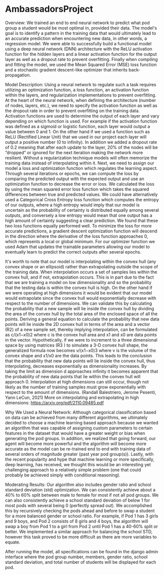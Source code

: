 # AmbassadorsProject
Overview:
We trained an end to end neural network to predict what pod group a student would be most optimal in, provided their data. The model's goal is to identify a pattern in the training data that would ultimately lead to an accurate prediction when encountering new data, in other words, a regression model. We were able to successfully build a functional model using a deep neural network (DNN) architecture with the ReLU activation function for the hidden layers and a linear activation function for the output layer as well as a dropout rate to prevent overfitting. Finally when compiling and fitting the model, we used the Mean Squared Error (MSE) loss function and a stochastic gradient descent-like optimizer that inherits back-propagation.

Model Description:
Using a neural network to regulate such a task requires utilizing an optimization function, a loss function, an activation function within the layers, and regularization implementations to prevent overfitting. At the heart of the neural network, when defining the architecture (number of nodes, layers, etc.), we need to specify the activation function as well as the dropout rate in order to prevent overfitting on the training data. Activation functions are used to determine the output of each layer and vary depending on which function is used. For example if the activation function was defined as a sigmoid or logistic function, each layer would output a value between 0 and 1. On the other hand if we used a function such as ReLU (Rectified Linear Unit) that we used in our project each layer will output a positive number (0 to infinity). In addition we added a dropout rate of 0.2 meaning that after each update to the layer, 20% of the nodes will be “dropped” or ignored for the next iteration making the network more resilient. Without a regularization technique models will often memorize the training data instead of interpolating within it. Next, we need to assign our model a loss and optimization function which regulates the learning aspect. Through several iterations or epochs, we can compute the loss by comparing the predicted output with the expected output and use an optimization function to decrease the error or loss. We calculated the loss by using the mean squared error loss function which takes the squared differences between true and predicted values. We could have alternatively used a Categorical Cross Entropy loss function which computes the entropy of our outputs, where a high entropy would imply that our model is uncertain as the probability of certainty is distributed equally among several outputs, and conversely a low entropy would mean that one output has a high amount of certainty suggesting a clear prediction. We found that these two loss functions equally performed well. To minimize the loss for more accurate predictions, a gradient descent optimization function will descend in the direction where the derivative of the loss function approaches 0, which represents a local or global minimum. For our optimizer function we used Adam that updates the trainable parameters allowing our model to eventually learn to predict the correct outputs after several epochs.

It's worth to note that our model is interpolating within the convex hull (any convex shape or an ellipsoid) rather than extrapolating outside the scope of the training data. When interpolation occurs a set of samples lies within the convex hull, and if not, extrapolation occurs. This is in part due to the fact that we are training a model on low dimensionality and so the probability that the testing data is within the convex hull is high. On the other hand if we were operating at high dimensions it would be evident that our model would extrapolate since the convex hull would exponentially decrease with respect to the number of dimensions. We can validate this by calculating the probability that a new sample will lie inside the convex hull by dividing the area of the convex hull by the total area of the enclosed space of all the points. Deriving a general equation to calculate the probability that new data points will lie inside the 2D convex hull in terms of the area and a vector (R2) of a new sample set, thereby implying interpolation, can be formulated as c/(x1−x0)2 where c is the convex hull area and x1 and x0 are data points in the vector. Hypothetically, if we were to increment to a three dimensional space by using matrices (R3 ) to simulate a 3-D convex hull shape, the generalized formula now becomes v/(x1−x0)3 where v is the volume of the convex shape and x1/x0 are the data points. This leads to the conclusion that the probability that new data points will lie inside the convex hull, thus interpolating, decreases exponentially as dimensionality increases. By taking the limit as dimension d approaches infinity it becomes apparent that the probability of new data points that lie within the convex hull will approach 0. Interpolation at high dimensions can still occur, though not likely as the number of training samples must grow exponentially with respect to the amount of dimensions. (Randall Balestriero, Jerome Pesenti, Yann LeCun, 2021) 
More on interpolating and extrapolating in high dimensions: https://arxiv.org/pdf/2110.09485.pdf

Why We Used a Neural Network:
Although categorical classification based on data can be achieved from many different algorithms, we ultimately decided to choose a machine learning based approach because we wanted an algorithm that was capable of assigning custom parameters to certain features in the dataset that would have a greater weight or bias when generating the pod groups. In addition, we realized that going forward, our agent will become more powerful and the algorithm will become more accurate as the model can be re-trained end to end with training data of several orders of magnitude greater (past year pod group(s)). Lastly, with the recent popularity and hype that machine learning or more specifically, deep learning, has received, we thought this would be an interesting yet challenging approach to a relatively simple problem (one that could probably be achieved simply with conditional reasoning).

Moderating Results:
Our algorithm also includes gender ratio and school standard deviation (std) optimization. We can consistently achieve about a 40% to 60% split between male to female for most if not all pod groups. We can also consistently achieve a school standard deviation of below 1 for most pods with several being 0 (perfectly spread out). We accomplished this by recursively checking the pods ahead and before to swap a student for a more balanced gender or school ratio. For example, if Pod 1 has 3 girls and 9 boys, and Pod 2 consists of 8 girls and 4 boys, the algorithm will swap a boy from Pod 1 to a girl from Pod 2 until Pod 1 has a 40-60% split or better. We implemented a similar approach for balancing the school STD, however this task proved to be more difficult as there are more variables to equate.

After running the model, all specifications can be found in the django admin interface where the pod group number, members, gender ratio, school standard deviation, and total number of students will be displayed for each pod.
